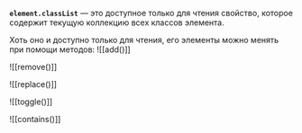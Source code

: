 **`element.classList`** — это доступное только для чтения свойство, которое содержит текущую коллекцию всех классов элемента.

Хоть оно и доступно только для чтения, его элементы можно менять при помощи методов:
![[add()]]

![[remove()]]

![[replace()]]

![[toggle()]]

![[contains()]]
